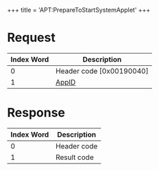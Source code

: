 +++
title = 'APT:PrepareToStartSystemApplet'
+++

# Request

| Index Word | Description                                    |
|------------|------------------------------------------------|
| 0          | Header code \[0x00190040\]                     |
| 1          | [AppID](NS_and_APT_Services#appids "wikilink") |

# Response

| Index Word | Description |
|------------|-------------|
| 0          | Header code |
| 1          | Result code |
